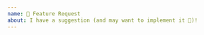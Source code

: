 ```yaml
---
name: 🚀 Feature Request
about: I have a suggestion (and may want to implement it 🙂)!
---
```


<!--
You have an idea how to improve the site? That's awesome!

Before submitting, please have a look at the existing issues if there's already
something related to your suggestion.

We are also working on a relaunch at the moment, so it might be a good idea to
check out our plans there as well: https://github.com/nodejs/nodejs.dev/issues/

Help is always welcome!
-->

